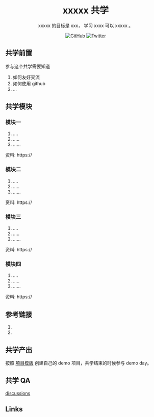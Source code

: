 <div align="center">
  <h1> xxxxx 共学 </h1>

 <p> xxxxx  的目标是 xxx， 学习 xxxx  可以 xxxxx 。</p>

 <p>
    <a href="https://github.com/706creators"><img src="https://badgen.net/badge/icon/github?icon=github&label" alt="GitHub" /></a>
    <a href="https://twitter.com/Labs706"><img src="https://badgen.net/badge/icon/twitter?icon=twitter&label" alt="Twitter" /></a>
  </p>

</div>

## 共学前置

参与这个共学需要知道

1. 如何友好交流
2. 如何使用 github
3. ...

## 共学模块

### 模块一

1. ....
2. .....
3. ......

资料: https://

### 模块二

1. ....
2. .....
3. ......

资料: https://

### 模块三

1. ....
2. .....
3. ......

资料: https://

### 模块四

1. ....
2. .....
3. ......

资料: https://

## 参考链接

1.
2.

## 共学产出

按照 [项目模版](https://github.com/orgs/706creators/discussions/60) 创建自己的 demo 项目，共学结束的时候参与 demo day。

## 共学 QA

[discussions](https://github.com/orgs/706creators/discussions/categories/q-a)

## Links 

